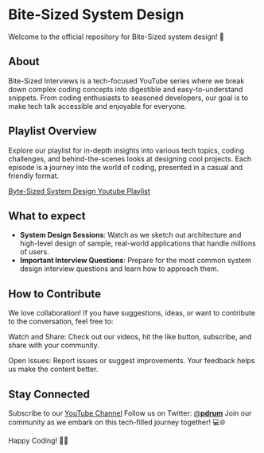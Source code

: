 # Bite-Sized System Design
Welcome to the official repository for Bite-Sized system design! 🚀

## About
Bite-Sized Interviews is a tech-focused YouTube series where we 
break down complex coding concepts into digestible and easy-to-understand 
snippets. From coding enthusiasts to seasoned developers, our goal is to 
make tech talk accessible and enjoyable for everyone.

## Playlist Overview
Explore our playlist for in-depth insights into various tech topics, 
coding challenges, and behind-the-scenes looks at designing cool projects. 
Each episode is a journey into the world of coding, presented in a casual 
and friendly format.

[Byte-Sized System Design Youtube Playlist](https://www.youtube.com/playlist?list=PLOWT7w4Um9RPGvPDlJEtcqnCR26Dtx7z2)

## What to expect
* **System Design Sessions**: Watch as we sketch out architecture and high-level
design of sample, real-world applications that handle millions of users.  
* **Important Interview Questions**: Prepare for the most common system design interview
questions and learn how to approach them.

## How to Contribute
We love collaboration! If you have suggestions, ideas, or want to contribute to the conversation, feel free to:

Watch and Share: Check out our videos, hit the like button, subscribe, and share with your community.

Open Issues: Report issues or suggest improvements. Your feedback helps us make the content better.

## Stay Connected
Subscribe to our [YouTube Channel](https://www.youtube.com/channel/UCxO1-xEBZsM7CXm_uafbDig)
Follow us on Twitter: [@__pdrum__](https://twitter.com/__pdrum__)
Join our community as we embark on this tech-filled journey together! 💻🌐

Happy Coding! 🚀✨






